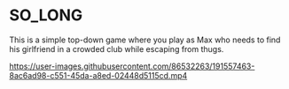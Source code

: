 # SO_LONG

This is a simple top-down game where you play as Max who needs to find his girlfriend in a crowded club while escaping from thugs.


https://user-images.githubusercontent.com/86532263/191557463-8ac6ad98-c551-45da-a8ed-02448d5115cd.mp4

